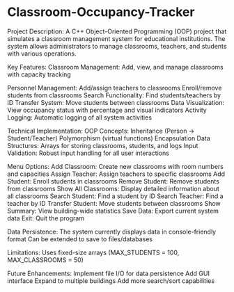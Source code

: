 # Classroom-Occupancy-Tracker

 Project Description:
A C++ Object-Oriented Programming (OOP) project that simulates a classroom management system for educational institutions. The system allows administrators to manage classrooms, teachers, and students with various operations.

 Key Features:
Classroom Management: Add, view, and manage classrooms with capacity tracking

Personnel Management:
Add/assign teachers to classrooms
Enroll/remove students from classrooms
Search Functionality: Find students/teachers by ID
Transfer System: Move students between classrooms
Data Visualization: View occupancy status with percentage and visual indicators
Activity Logging: Automatic logging of all system activities

Technical Implementation:
OOP Concepts:
Inheritance (Person → Student/Teacher)
Polymorphism (virtual functions)
Encapsulation
Data Structures: Arrays for storing classrooms, students, and logs
Input Validation: Robust input handling for all user interactions


Menu Options:
Add Classroom: Create new classrooms with room numbers and capacities
Assign Teacher: Assign teachers to specific classrooms
Add Student: Enroll students in classrooms
Remove Student: Remove students from classrooms
Show All Classrooms: Display detailed information about all classrooms
Search Student: Find a student by ID
Search Teacher: Find a teacher by ID
Transfer Student: Move students between classrooms
Show Summary: View building-wide statistics
Save Data: Export current system data
Exit: Quit the program

 Data Persistence:
The system currently displays data in console-friendly format
Can be extended to save to files/databases

Limitations:
Uses fixed-size arrays (MAX_STUDENTS = 100, MAX_CLASSROOMS = 50)


Future Enhancements:
Implement file I/O for data persistence
Add GUI interface
Expand to multiple buildings
Add more search/sort capabilities
